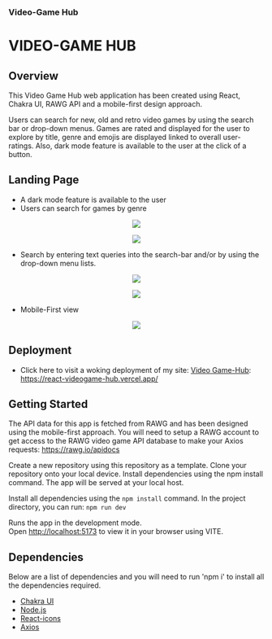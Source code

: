 ### Video-Game Hub

<p align="center">
  <h1>VIDEO-GAME HUB</h1>
</p>

## Overview

This Video Game Hub web application has been created using React, Chakra UI, RAWG API and a mobile-first design approach.

Users can search for new, old and retro video games by using the search bar or drop-down menus. Games are rated and displayed for the user to explore by title, genre and emojis are displayed linked to overall user-ratings. Also, dark mode feature is available to the user at the click of a button.

## Landing Page

- A dark mode feature is available to the user
- Users can search for games by genre

<p align="center">
  <img src="https://github.com/Cyber-Sam33/react-videogame-hub/blob/main/docs/Dark%20Mode.png">
</p>
<p align="center">
  <img src="https://github.com/Cyber-Sam33/react-videogame-hub/blob/main/docs/search%20by%20genre.png">
</p>

- Search by entering text queries into the search-bar and/or by using the drop-down menu lists.

<p align="center">
  <img src="https://github.com/Cyber-Sam33/react-videogame-hub/blob/main/docs/Search%20by%20Game%20Title.png">
</p>
<p align="center">
  <img src="https://github.com/Cyber-Sam33/react-videogame-hub/blob/main/docs/search%20by%20platform.png">
</p>

- Mobile-First view
<p align="center">
  <img src="https://github.com/Cyber-Sam33/react-videogame-hub/blob/main/docs/Mobile-first-view.png">
</p>

## Deployment

- Click here to visit a woking deployment of my site: <a href="https://react-videogame-hub.vercel.app/">Video Game-Hub</a>: https://react-videogame-hub.vercel.app/

## Getting Started

The API data for this app is fetched from RAWG and has been designed using the mobile-first approach. You will need to setup a RAWG account to get access to the RAWG video game API database to make your Axios requests: https://rawg.io/apidocs

Create a new repository using this repository as a template. Clone your repository onto your local device. Install dependencies using the npm install command. The app will be served at your local host.

Install all dependencies using the `npm install` command.
In the project directory, you can run: `npm run dev`

Runs the app in the development mode.\
Open [http://localhost:5173](http://localhost:5173) to view it in your browser using VITE.

## Dependencies

Below are a list of dependencies and you will need to run 'npm i' to install all the dependencies required.

- [Chakra UI](https://chakra-ui.com/)
- [Node.js](https://nodejs.org/en/)
- [React-icons](https://react-icons.github.io/react-icons/)
- [Axios](https://axios-http.com/docs/intro)
